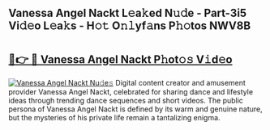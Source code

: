 ## Vanessa Angel Nackt L𝚎a𝚔ed N𝚞𝚍e - Part-3i5 Vi𝚍𝚎o L𝚎a𝚔s - H𝚘𝚝 O𝚗𝚕yf𝚊ns P𝚑𝚘tos NWV8B

# <h2><a href="http://kfclqb.oniu.top/?m=Vanessa+Angel+Nackt">🔗👉 🔴 Vanessa Angel Nackt P𝚑ot𝚘𝚜 V𝚒d𝚎o</a></h2>

[![Vanessa Angel Nackt Nu𝚍e𝚜](https://i.imgur.com/0qMVB7G.gif)](http://kfclqb.oniu.top/?m=Vanessa+Angel+Nackt)
Digital content creator and amusement provider Vanessa Angel Nackt, celebrated for sharing dance and lifestyle ideas through trending dance sequences and short videos. The public persona of Vanessa Angel Nackt is defined by its warm and genuine nature, but the mysteries of his private life remain a tantalizing enigma.  
